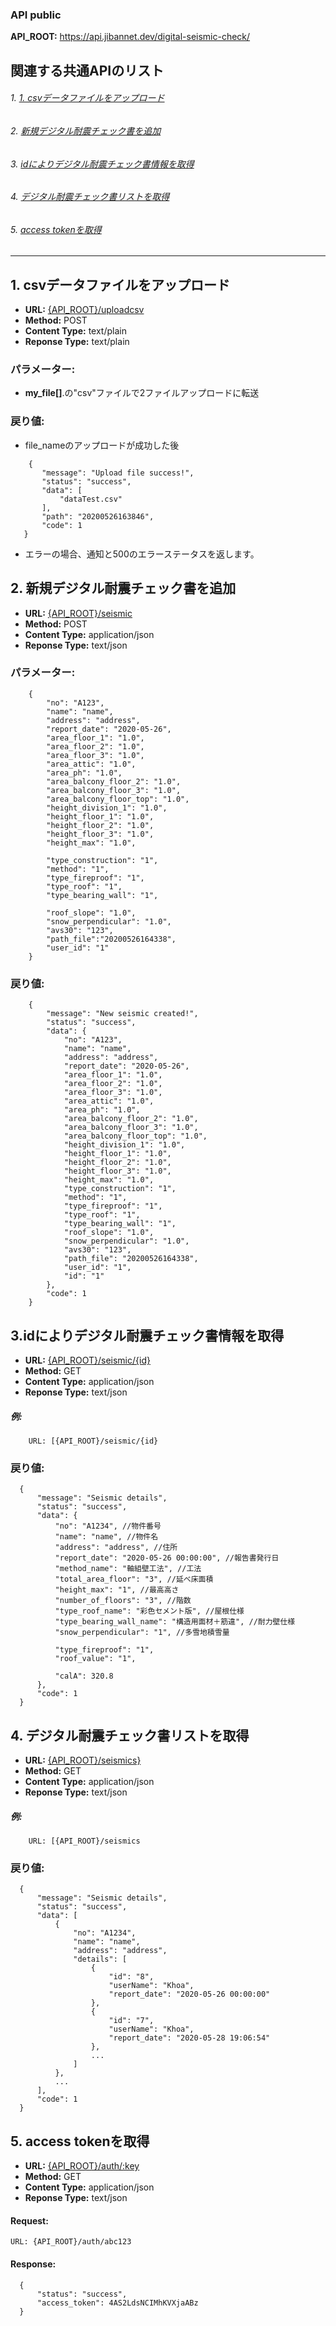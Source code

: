 ### API public

**API_ROOT:** https://api.jibannet.dev/digital-seismic-check/

## 関連する共通APIのリスト
###### 1. [1. csvデータファイルをアップロード](#1-upload-file-csv-data)
###### 2. [新規デジタル耐震チェック書を追加](#2-th%C3%AAm-m%E1%BB%9Bi-seismic)
###### 3. [idによりデジタル耐震チェック書情報を取得](#3-l%E1%BA%A5y-th%C3%B4ng-tin-seismic-theo-id)
###### 4. [デジタル耐震チェック書リストを取得](#4-l%E1%BA%A5y-danh-s%C3%A1ch-seismic)
###### 5. [access tokenを取得](#5-l%E1%BA%A5y-access-token)
***********************

## 1. csvデータファイルをアップロード
* **URL:** [{API_ROOT}/uploadcsv](#)
* **Method:** POST
* **Content Type:** text/plain
* **Reponse Type:** text/plain

### パラメーター:
 -  **my_file[]**.の"csv"ファイルで2ファイルアップロードに転送 

### 戻り値:
 - file_nameのアップロードが成功した後 
 ```
	 {
		"message": "Upload file success!",
		"status": "success",
		"data": [
			"dataTest.csv"
		],
		"path": "20200526163846",
		"code": 1
	}
 ```
 - エラーの場合、通知と500のエラーステータスを返します。
 
 ## 2. 新規デジタル耐震チェック書を追加
* **URL:** [{API_ROOT}/seismic](#)
* **Method:** POST
* **Content Type:** application/json
* **Reponse Type:** text/json

### パラメーター:
```
	{
        "no": "A123",
        "name": "name",
        "address": "address",
        "report_date": "2020-05-26",
        "area_floor_1": "1.0",
        "area_floor_2": "1.0",
        "area_floor_3": "1.0",
        "area_attic": "1.0",
        "area_ph": "1.0",
        "area_balcony_floor_2": "1.0",
        "area_balcony_floor_3": "1.0",
        "area_balcony_floor_top": "1.0",
        "height_division_1": "1.0",
        "height_floor_1": "1.0",
        "height_floor_2": "1.0",
        "height_floor_3": "1.0",
        "height_max": "1.0",
        
        "type_construction": "1",
        "method": "1",
        "type_fireproof": "1",
        "type_roof": "1",
        "type_bearing_wall": "1",
        
        "roof_slope": "1.0",
        "snow_perpendicular": "1.0",
        "avs30": "123",
        "path_file":"20200526164338",
        "user_id": "1"
    }
```

### 戻り値:
```
	{
        "message": "New seismic created!",
        "status": "success",
        "data": {
            "no": "A123",
            "name": "name",
            "address": "address",
            "report_date": "2020-05-26",
            "area_floor_1": "1.0",
            "area_floor_2": "1.0",
            "area_floor_3": "1.0",
            "area_attic": "1.0",
            "area_ph": "1.0",
            "area_balcony_floor_2": "1.0",
            "area_balcony_floor_3": "1.0",
            "area_balcony_floor_top": "1.0",
            "height_division_1": "1.0",
            "height_floor_1": "1.0",
            "height_floor_2": "1.0",
            "height_floor_3": "1.0",
            "height_max": "1.0",
            "type_construction": "1",
            "method": "1",
            "type_fireproof": "1",
            "type_roof": "1",
            "type_bearing_wall": "1",
            "roof_slope": "1.0",
            "snow_perpendicular": "1.0",
            "avs30": "123",
            "path_file": "20200526164338",
            "user_id": "1",
            "id": "1"
        },
        "code": 1
    }
```

## 3.idによりデジタル耐震チェック書情報を取得
* **URL:** [{API_ROOT}/seismic/{id}](#)
* **Method:** GET
* **Content Type:** application/json
* **Reponse Type:** text/json

##### 例: 
		URL: [{API_ROOT}/seismic/{id}
### 戻り値:
    
  ```
	{
        "message": "Seismic details",
        "status": "success",
        "data": {
            "no": "A1234", //物件番号
            "name": "name", //物件名
            "address": "address", //住所
            "report_date": "2020-05-26 00:00:00", //報告書発行日
            "method_name": "軸組壁工法", //工法
            "total_area_floor": "3", //延べ床面積
            "height_max": "1", //最高高さ
            "number_of_floors": "3", //階数
            "type_roof_name": "彩色セメント版", //屋根仕様
            "type_bearing_wall_name": "構造用面材＋筋違", //耐力壁仕様
            "snow_perpendicular": "1", //多雪地積雪量
            
            "type_fireproof": "1",
            "roof_value": "1",

            "calA": 320.8
        },
        "code": 1
    }
  ```

## 4. デジタル耐震チェック書リストを取得 
* **URL:** [{API_ROOT}/seismics}](#)
* **Method:** GET
* **Content Type:** application/json
* **Reponse Type:** text/json

##### 例: 
		URL: [{API_ROOT}/seismics
### 戻り値:
    
  ```
	{
        "message": "Seismic details",
        "status": "success",
        "data": [
            {
                "no": "A1234",
                "name": "name",
                "address": "address",
                "details": [
                    {
                        "id": "8",
                        "userName": "Khoa",
                        "report_date": "2020-05-26 00:00:00"
                    },
                    {
                        "id": "7",
                        "userName": "Khoa",
                        "report_date": "2020-05-28 19:06:54"
                    },
                    ...
                ]
            },
            ...
        ],
        "code": 1
    }
  ```
  
## 5. access tokenを取得
* **URL:** [{API_ROOT}/auth/:key](#)
* **Method:** GET
* **Content Type:** application/json
* **Reponse Type:** text/json

#### Request: 
```
URL: {API_ROOT}/auth/abc123
```
#### Response:
    
  ```
	{
        "status": "success",
        "access_token": 4AS2LdsNCIMhKVXjaABz
    }
  ```
